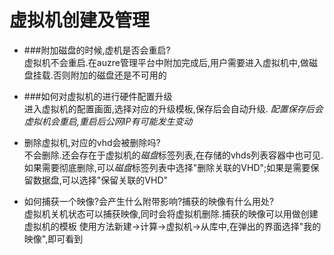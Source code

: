 # 虚拟机创建及管理

* ###附加磁盘的时候,虚机是否会重启?  
	虚拟机不会重启.在auzre管理平台中附加完成后,用户需要进入虚拟机中,做磁盘挂载.否则附加的磁盘还是不可用的

* ###如何对虚拟机的进行硬件配置升级  
	进入虚拟机的配置画面,选择对应的升级模板,保存后会自动升级.
    *配置保存后会虚拟机会重启,重启后公网IP有可能发生变动*

* 删除虚拟机,对应的vhd会被删除吗?  
	不会删除.还会存在于虚拟机的*磁盘*标签列表,在存储的vhds列表容器中也可见.如果需要彻底删除,可以*磁盘*标签列表中选择"删除关联的VHD";如果是需要保留数据盘,可以选择"保留关联的VHD"

* 如何捕获一个映像?会产生什么附带影响?捕获的映像有什么用处?  
	虚拟机关机状态可以捕获映像,同时会将虚拟机删除.捕获的映像可以用做创建虚拟机的模板
    使用方法新建->计算->虚拟机->从库中,在弹出的界面选择"我的映像",即可看到
